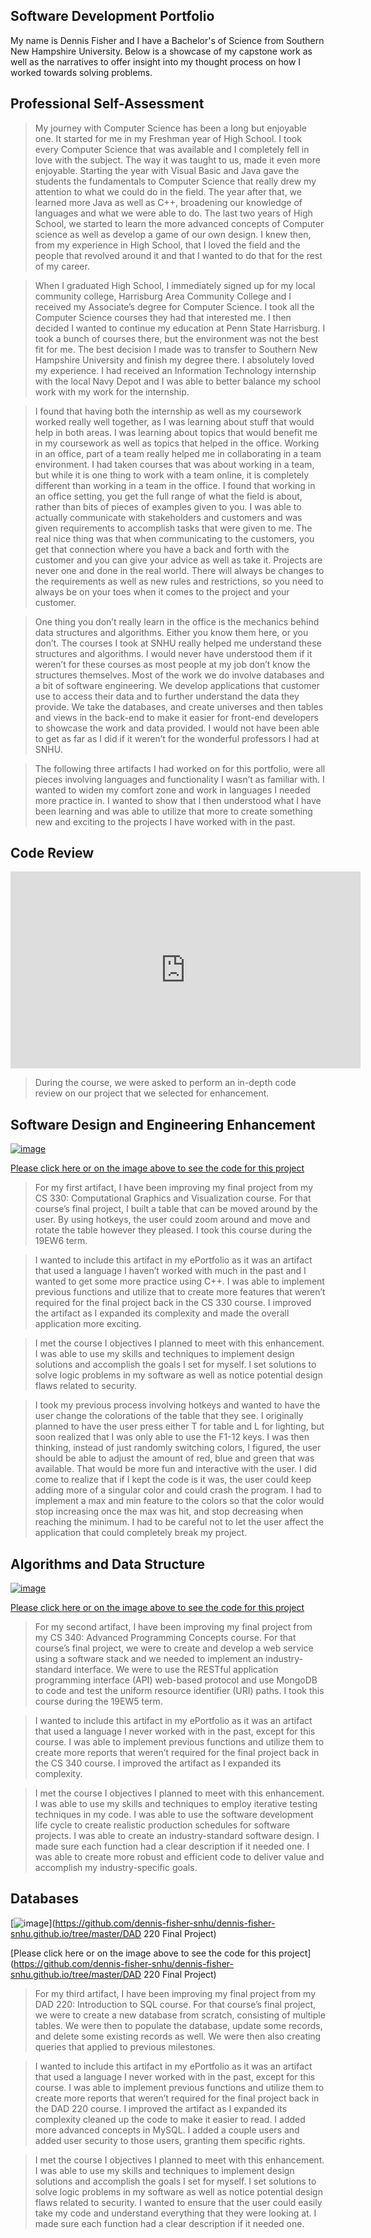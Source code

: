 ## Software Development Portfolio

My name is Dennis Fisher and I have a Bachelor's of Science from Southern New Hampshire University. Below is a showcase of my capstone work as well as the narratives to offer insight into my thought process on how I worked towards solving problems.

## Professional Self-Assessment

>My journey with Computer Science has been a long but enjoyable one. It started for me in my Freshman year of High School. I took every Computer Science that was available and I completely fell in love with the subject. The way it was taught to us, made it even more enjoyable. Starting the year with Visual Basic and Java gave the students the fundamentals to Computer Science that really drew my attention to what we could do in the field. The year after that, we learned more Java as well as C++, broadening our knowledge of languages and what we were able to do. The last two years of High School, we started to learn the more advanced concepts of Computer science as well as develop a game of our own design. I knew then, from my experience in High School, that I loved the field and the people that revolved around it and that I wanted to do that for the rest of my career. 

>When I graduated High School, I immediately signed up for my local community college, Harrisburg Area Community College and I received my Associate’s degree for Computer Science. I took all the Computer Science courses they had that interested me. I then decided I wanted to continue my education at Penn State Harrisburg. I took a bunch of courses there, but the environment was not the best fit for me. The best decision I made was to transfer to Southern New Hampshire University and finish my degree there. I absolutely loved my experience. I had received an Information Technology internship with the local Navy Depot and I was able to better balance my school work with my work for the internship. 

>I found that having both the internship as well as my coursework worked really well together, as I was learning about stuff that would help in both areas. I was learning about topics that would benefit me in my coursework as well as topics that helped in the office. Working in an office, part of a team really helped me in collaborating in a team environment. I had taken courses that was about working in a team, but while it is one thing to work with a team online, it is completely different than working in a team in the office. I found that working in an office setting, you get the full range of what the field is about, rather than bits of pieces of examples given to you. I was able to actually communicate with stakeholders and customers and was given requirements to accomplish tasks that were given to me. The real nice thing was that when communicating to the customers, you get that connection where you have a back and forth with the customer and you can give your advice as well as take it. Projects are never one and done in the real world. There will always be changes to the requirements as well as new rules and restrictions, so you need to always be on your toes when it comes to the project and your customer.

>One thing you don’t really learn in the office is the mechanics behind data structures and algorithms. Either you know them here, or you don’t. The courses I took at SNHU really helped me understand these structures and algorithms. I would never have understood them if it weren’t for these courses as most people at my job don’t know the structures themselves. Most of the work we do involve databases and a bit of software engineering. We develop applications that customer use to access their data and to further understand the data they provide. We take the databases, and create universes and then tables and views in the back-end to make it easier for front-end developers to showcase the work and data provided. I would not have been able to get as far as I did if it weren’t for the wonderful professors I had at SNHU.

>The following three artifacts I had worked on for this portfolio, were all pieces involving languages and functionality I wasn’t as familiar with. I wanted to widen my comfort zone and work in languages I needed more practice in. I wanted to show that I then understood what I have been learning and was able to utilize that more to create something new and exciting to the projects I have worked with in the past.

## Code Review
<iframe width="560" height="315" src="https://www.youtube.com/embed/etfyGvEYu7I" frameborder="0" allow="accelerometer; autoplay; encrypted-media; gyroscope; picture-in-picture" allowfullscreen></iframe>

>During the course, we were asked to perform an in-depth code review on our project that we selected for enhancement.

## Software Design and Engineering Enhancement

[![image](https://engineering.fb.com/wp-content/uploads/2015/06/1522635669452_11.jpg)](https://github.com/dennis-fisher-snhu/dennis-fisher-snhu.github.io/tree/master/tableDennis)

[Please click here or on the image above to see the code for this project](https://github.com/dennis-fisher-snhu/dennis-fisher-snhu.github.io/tree/master/tableDennis)
>For my first artifact, I have been improving my final project from my CS 330: Computational Graphics and Visualization course. For that course’s final project, I built a table that can be moved around by the user. By using hotkeys, the user could zoom around and move and rotate the table however they pleased. I took this course during the 19EW6 term. 

>I wanted to include this artifact in my ePortfolio as it was an artifact that used a language I haven’t worked with much in the past and I wanted to get some more practice using C++. I was able to implement previous functions and utilize that to create more features that weren’t required for the final project back in the CS 330 course. I improved the artifact as I expanded its complexity and made the overall application more exciting. 

>I met the course I objectives I planned to meet with this enhancement. I was able to use my skills and techniques to implement design solutions and accomplish the goals I set for myself. I set solutions to solve logic problems in my software as well as notice potential design flaws related to security. 

>I took my previous process involving hotkeys and wanted to have the user change the colorations of the table that they see. I originally planned to have the user press either T for table and L for lighting, but soon realized that I was only able to use the F1-12 keys. I was then thinking, instead of just randomly switching colors, I figured, the user should be able to adjust the amount of red, blue and green that was available. That would be more fun and interactive with the user. I did come to realize that if I kept the code is it was, the user could keep adding more of a singular color and could crash the program. I had to implement a max and min feature to the colors so that the color would stop increasing once the max was hit, and stop decreasing when reaching the minimum. I had to be careful not to let the user affect the application that could completely break my project.

## Algorithms and Data Structure

[![image](https://blog-assets.spotinst.com/app/uploads/2017/07/17202136/MongoDB-1440x728.jpg)](https://github.com/dennis-fisher-snhu/dennis-fisher-snhu.github.io/tree/master/cs-340-unit)

[Please click here or on the image above to see the code for this project](https://github.com/dennis-fisher-snhu/dennis-fisher-snhu.github.io/tree/master/cs-340-unit)

>For my second artifact, I have been improving my final project from my CS 340: Advanced Programming Concepts course. For that course’s final project, we were to create and develop a web service using a software stack and we needed to implement an industry-standard interface. We were to use the RESTful application programming interface (API) web-based protocol and use MongoDB to code and test the uniform resource identifier (URI) paths.  I took this course during the 19EW5 term. 

>I wanted to include this artifact in my ePortfolio as it was an artifact that used a language I never worked with in the past, except for this course. I was able to implement previous functions and utilize them to create more reports that weren’t required for the final project back in the CS 340 course. I improved the artifact as I expanded its complexity.

>I met the course I objectives I planned to meet with this enhancement. I was able to use my skills and techniques to employ iterative testing techniques in my code. I was able to use the software development life cycle to create realistic production schedules for software projects. I was able to create an industry-standard software design. I made sure each function had a clear description if it needed one. I was able to create more robust and efficient code to deliver value and accomplish my industry-specific goals.

## Databases

[![image](https://miro.medium.com/max/1000/1*tuQwT4emzBkWBxg_IdrsJw.jpeg)](https://github.com/dennis-fisher-snhu/dennis-fisher-snhu.github.io/tree/master/DAD 220 Final Project)

[Please click here or on the image above to see the code for this project](https://github.com/dennis-fisher-snhu/dennis-fisher-snhu.github.io/tree/master/DAD 220 Final Project)

>For my third artifact, I have been improving my final project from my DAD 220: Introduction to SQL course. For that course’s final project, we were to create a new database from scratch, consisting of multiple tables. We were then to populate the database, update some records, and delete some existing records as well. We were then also creating queries that applied to previous milestones. 

>I wanted to include this artifact in my ePortfolio as it was an artifact that used a language I never worked with in the past, except for this course. I was able to implement previous functions and utilize them to create more reports that weren’t required for the final project back in the DAD 220 course. I improved the artifact as I expanded its complexity cleaned up the code to make it easier to read. I added more advanced concepts in MySQL. I added a couple users and added user security to those users, granting them specific rights.

>I met the course I objectives I planned to meet with this enhancement. I was able to use my skills and techniques to implement design solutions and accomplish the goals I set for myself. I set solutions to solve logic problems in my software as well as notice potential design flaws related to security. I wanted to ensure that the user could easily take my code and understand everything that they were looking at. I made sure each function had a clear description if it needed one.

